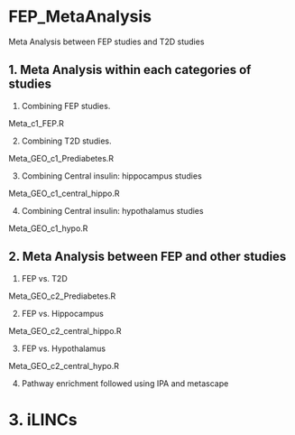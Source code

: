 # FEP_MetaAnalysis
Meta Analysis between FEP studies and T2D studies

## 1. Meta Analysis within each categories of studies 

1. Combining FEP studies.   

Meta_c1_FEP.R  

2. Combining T2D studies.  

Meta_GEO_c1_Prediabetes.R  

3. Combining Central insulin: hippocampus studies  

Meta_GEO_c1_central_hippo.R  

4. Combining Central insulin: hypothalamus studies  

Meta_GEO_c1_hypo.R  

## 2. Meta Analysis between FEP and other studies 

1. FEP vs. T2D  

Meta_GEO_c2_Prediabetes.R  

2. FEP vs. Hippocampus  

Meta_GEO_c2_central_hippo.R  

3. FEP vs. Hypothalamus   

Meta_GEO_c2_central_hypo.R  

4. Pathway enrichment followed using IPA and metascape

# 3. iLINCs 

